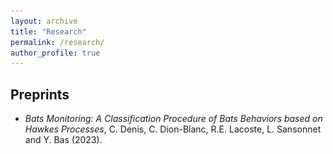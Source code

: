 ```yaml
---
layout: archive
title: "Research"
permalink: /research/
author_profile: true
---
```

## Preprints
- *Bats Monitoring: A Classification Procedure of Bats Behaviors based on Hawkes Processes*, C. Denis, C. Dion-Blanc, R.E. Lacoste, L. Sansonnet and Y. Bas (2023). <img src="https://github.com/romain-e-lacoste/romain-e-lacoste.github.io/blob/master/assets/images/HAL_logo.svg" width="2" height="2" >
